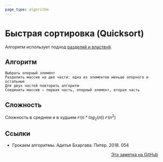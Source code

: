 ```yaml
---
page_type: algorithm
---
```


# Быстрая сортировка (Quicksort)

Алгоритм использует подход [разделяй и властвуй](20221027001332.md).

## Алгоритм

```
Выбрать опорный элемент
Разделить массив на две части: одна из элементов меньше опорного и остальные
Для двух частей повторить алгоритм
Соединить массив — первая часть, опорный элемент, вторая часть
```

## Сложность

Сложность в среднем и в худшем $\mathcal{O}(n*log_2(n))$ $\mathcal{O}(n^2)$

## Ссылки

- Грокаем алгоритмы. Адитья Бхаргава. Питер. 2018. 054



<p v-pre style="text-align: right">
  <a href="https://github.com/Kverde/algorithms/blob/main/source/20221026235533.md">
  Эта заметка на GitHub
  </a>
</p>
